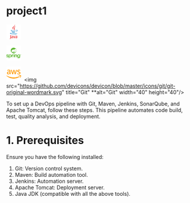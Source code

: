 

# project1
<div>
  <img src="https://github.com/devicons/devicon/blob/master/icons/java/java-original-wordmark.svg" title="Java" alt="Java" width="40" height="40"/>&nbsp;

  <img src="https://github.com/devicons/devicon/blob/master/icons/spring/spring-original-wordmark.svg" title="Spring" alt="Spring" width="40" height="40"/>&nbsp;


  <img src="https://github.com/devicons/devicon/blob/master/icons/amazonwebservices/amazonwebservices-plain-wordmark.svg" title="AWS" alt="AWS" width="40" height="40"/>&nbsp;
  <img src="https://github.com/devicons/devicon/blob/master/icons/git/git-original-wordmark.svg" title="Git" **alt="Git" width="40" height="40"/>
</div>

To set up a DevOps pipeline with Git, Maven, Jenkins, SonarQube, and Apache Tomcat, follow these steps. This pipeline automates code build, test, quality analysis, and deployment.

<h1>1. Prerequisites</h1>
Ensure you have the following installed:
<ol>
  <li>Git: Version control system.</li>
  <li>Maven: Build automation tool.</li>
  <li>Jenkins: Automation server.</li>
   <li>Apache Tomcat: Deployment server.</li>
   <li>Java JDK (compatible with all the above tools).</li>
</ol> 






